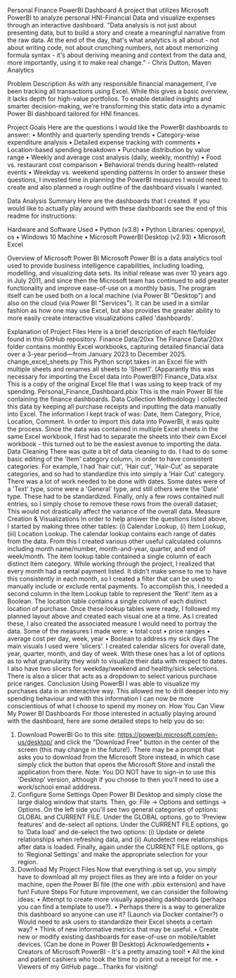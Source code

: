 Personal Finance PowerBI Dashboard
A project that utilizes Microsoft PowerBI to analyze personal HNI-Financial Data and visualize expenses through an interactive dashboard.
"Data analysis is not just about presenting data, but to build a story and create a meaningful narrative from the raw data. At the end of the day, that's what analytics is all about - not about writing code, not about crunching numbers, not about memorizing formula syntax - it's about deriving meaning and context from the data and, more importantly, using it to make real change." - Chris Dutton, Maven Analytics

Problem Description
As with any responsible financial management, I’ve been tracking all transactions using Excel. While this gives a basic overview, it lacks depth for high-value portfolios. To enable detailed insights and smarter decision-making, we’re transforming this static data into a dynamic Power BI dashboard tailored for HNI finances.

Project Goals
Here are the questions I would like the PowerBI dashboards to answer:
•	Monthly and quarterly spending trends
•	Category-wise expenditure analysis
•	Detailed expense tracking with comments
•	Location-based spending breakdown
•	Purchase distribution by value range
•	Weekly and average cost analysis (daily, weekly, monthly)
•	Food vs. restaurant cost comparison
•	Behavioral trends during health-related events
•	Weekday vs. weekend spending patterns
In order to answer these questions, I invested time in planning the PowerBI measures I would need to create and also planned a rough outline of the dashboard visuals I wanted.

Data Analysis Summary
Here are the dashboards that I created. If you would like to actually play around with these dashboards see the end of this readme for instructions:
 

 






Hardware and Software Used
•	Python (v3.8)
•	Python Libraries: openpyxl, os
•	Windows 10 Machine
•	Microsoft PowerBI Desktop (v2.93)
•	Microsoft Excel

Overview of Microsoft Power BI
Microsoft Power BI is a data analytics tool used to provide business intelligence capabilities, including loading, modelling, and visualizing data sets. Its initial release was over 10 years ago in July 2011, and since then the Microsoft team has continued to add greater functionality and improve ease-of-use on a monthly basis.
The program itself can be used both on a local machine (via Power BI "Desktop") and also on the cloud (via Power BI "Services"). It can be used in a similar fashion as how one may use Excel, but also provides the greater ability to more easily create interactive visualizations called 'dashboards'.

Explanation of Project Files
Here is a brief description of each file/folder found in this GitHub repository.
Finance Data/20xx
The Finance Data/20xx folder contains monthly Excel workbooks, capturing detailed financial data over a 3-year period—from January 2023 to December 2025.
change_excel_sheets.py
This Python script takes in an Excel file with multiple sheets and renames all sheets to 'Sheet1'. (Apparantly this was necessary for importing the Excel data into PowerBI?)
Finance_Data.xlsx
This is a copy of the original Excel file that I was using to keep track of my spending.
Personal_Finance_Dashboard.pbix
This is the main Power BI file containing the finance dashboards.
Data Collection Methodology
I collected this data by keeping all purchase receipts and inputting the data manually into Excel. The information I kept track of was: Date, Item Category, Price, Location, Comment.
In order to import this data into PowerBI, it was quite the process. Since the data was contained in multiple Excel sheets in the same Excel workbook, I first had to separate the sheets into their own Excel workbook - this turned out to be the easiest avenue to importing the data.
Data Cleaning
There was quite a bit of data cleaning to do. I had to do some basic editing of the 'Item' category column, in order to have consistent categories. For example, I had 'hair cut', 'Hair cut', 'Hair-Cut' as separate categories, and so had to standardize this into simply a 'Hair Cut' category.
There was a lot of work needed to be done with dates. Some dates were of a 'Text' type, some were a 'General' type, and still others were the 'Date' type. These had to be standardized.
Finally, only a few rows contained null entries, so I simply chose to remove these rows from the overall dataset; This would not drastically affect the variance of the overall data.
Measure Creation & Visualizations
In order to help answer the questions listed above, I started by making three other tables: (i) Calendar Lookup, (i) Item Lookup, (iii) Location Lookup.
The calendar lookup contains each range of dates from the data. From this I created various other useful calculated columns including month name/number, month-and-year, quarter, and end of week/month.
The item lookup table contained a single column of each distinct Item category. While working through the project, I realized that every month had a rental payment listed. It didn't make sense to me to have this consistently in each month, so I created a filter that can be used to manually include or exclude rental payments. To accomplish this, I needed a second column in the Item Lookup table to represent the 'Rent' item as a Boolean.
The location table contains a single column of each distinct location of purchase.
Once these lookup tables were ready, I followed my planned layout above and created each visual one at a time. As I created these, I also created the associated measure I would need to portray the data. Some of the measures I made were:
•	total cost
•	price ranges
•	average cost per day, week, year
•	Boolean to address my sick days
The main visuals I used were 'slicers'. I created calendar slicers for overall date, year, quarter, month, and day of week. With these ones has a lot of options as to what granularity they wish to visualize their data with respect to dates. I also have two slicers for weekday/weekend and healthy/sick selections. There is also a slicer that acts as a dropdown to select various purchase price ranges.
Conclusion
Using PowerBI I was able to visualize my purchases data in an interactive way. This allowed me to drill deeper into my spending behaviour and with this information I can now be more conscientious of what I choose to spend my money on.
How You Can View My Power BI Dashboards
For those interested in actually playing around with the dashboard, here are some detailed steps to help you do so:
1. Download PowerBI
Go to this site: https://powerbi.microsoft.com/en-us/desktop/ and click the "Download Free" button in the center of the screen (this may change in the future!). There may be a prompt that asks you to download from the Microsoft Store instead, in which case simply click the button that opens the Microsoft Store and install the application from there.
Note: You DO NOT have to sign-in to use this 'Desktop' version, although if you choose to then you'll need to use a work/school email adddress.
2. Configure Some Settings
Open Power BI Desktop and simply close the large dialog window that starts. Then, go: File -> Options and settings -> Options. On the left side you'll see two general categories of options: GLOBAL and CURRENT FILE.
Under the GLOBAL options, go to 'Preview features' and de-select all options.
Under the CURRENT FILE options, go to 'Data load' and de-select the two options: (i) Update or delete relationships when refreshing data, and (ii) Autodetect new relationships after data is loaded.
Finally, again under the CURRENT FILE options, go to 'Regional Settings' and make the appropriate selection for your region.
3. Download My Project Files
Now that everything is set up, you simply have to download all my project files as they are into a folder on your machine, open the Power BI file (the one with .pbix extension) and have fun!
Future Steps
For future improvement, we can consider the following ideas:
•	Attempt to create more visually appealing dashboards (perhaps you can find a template to use?).
•	Perhaps there is a way to generalize this dashboard so anyone can use it? (Launch via Docker container?)
o	Would need to ask users to standardize their Excel sheets a certain way?
•	Think of new informative metrics that may be useful.
•	Create new or modify existing dashboards for ease-of-use on mobile/tablet devices. (Can be done in Power BI Desktop)
Acknowledgements
•	Creators of Microsoft PowerBI - It's a pretty amazing tool!
•	All the kind and patient cashiers who took the time to print out a receipt for me.
•	Viewers of my GitHub page...Thanks for visiting!


